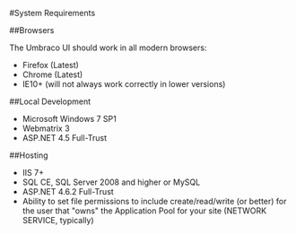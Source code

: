 #System Requirements

##Browsers

The Umbraco UI should work in all modern browsers:
* Firefox (Latest)
* Chrome (Latest)
* IE10+ (will not always work correctly in lower versions)

##Local Development
* Microsoft Windows 7 SP1
* Webmatrix 3
* ASP.NET 4.5 Full-Trust

##Hosting
* IIS 7+
* SQL CE, SQL Server 2008 and higher or MySQL
* ASP.NET 4.6.2 Full-Trust
* Ability to set file permissions to include create/read/write (or better) for the user that "owns" the Application Pool for your site (NETWORK SERVICE, typically)

